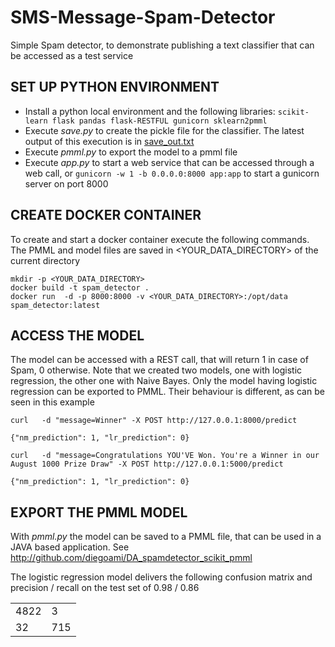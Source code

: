 # SMS-Message-Spam-Detector

Simple Spam detector, to demonstrate publishing a text classifier that can be accessed as a test service

## SET UP PYTHON ENVIRONMENT

* Install a python local environment and the following libraries: `scikit-learn flask pandas flask-RESTFUL gunicorn sklearn2pmml`
* Execute _save.py_ to create the pickle file for the classifier. The latest output of this execution is in [save_out.txt](save_out.txt)
* Execute _pmml.py_ to export the model to a pmml file
* Execute _app.py_ to start a web service that can be accessed through a web call, or `gunicorn -w 1 -b 0.0.0.0:8000 app:app` to start a gunicorn server on port 8000

## CREATE DOCKER CONTAINER

To create and start a docker container execute the following commands.
The PMML and model files are saved in <YOUR_DATA_DIRECTORY> of the current directory

```
mkdir -p <YOUR_DATA_DIRECTORY>
docker build -t spam_detector . 
docker run  -d -p 8000:8000 -v <YOUR_DATA_DIRECTORY>:/opt/data spam_detector:latest
```



## ACCESS THE MODEL

The model can be accessed with a REST call, that will return 1 in case of Spam, 0 otherwise. Note that we created two models, one with logistic regression, the other one with Naive Bayes. Only the model having logistic regression can be exported to PMML. Their behaviour is different, as can be seen in this example

```
curl   -d "message=Winner" -X POST http://127.0.0.1:8000/predict

{"nm_prediction": 1, "lr_prediction": 0}

curl   -d "message=Congratulations YOU'VE Won. You're a Winner in our August 1000 Prize Draw" -X POST http://127.0.0.1:5000/predict

{"nm_prediction": 1, "lr_prediction": 0}
```

## EXPORT THE PMML MODEL

With _pmml.py_ the model can be saved to a PMML file, that can be used in a JAVA based application. 
See http://github.com/diegoami/DA_spamdetector_scikit_pmml

The logistic regression model delivers the following confusion matrix and precision / recall on the test set of 0.98 / 0.86

|   |   |
|---|---|
|4822|3|
|32|715|
